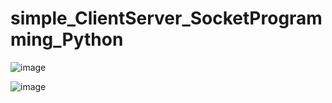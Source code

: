 # simple_ClientServer_SocketProgramming_Python

![image](https://github.com/omidghane/simple_ClientServer_SocketProgramming_Python/assets/78794470/8403f794-418a-479c-b766-8853e0d7e62e)

![image](https://github.com/omidghane/simple_ClientServer_SocketProgramming_Python/assets/78794470/147cd0f1-6d62-45cd-be72-6dba8d04d306)
